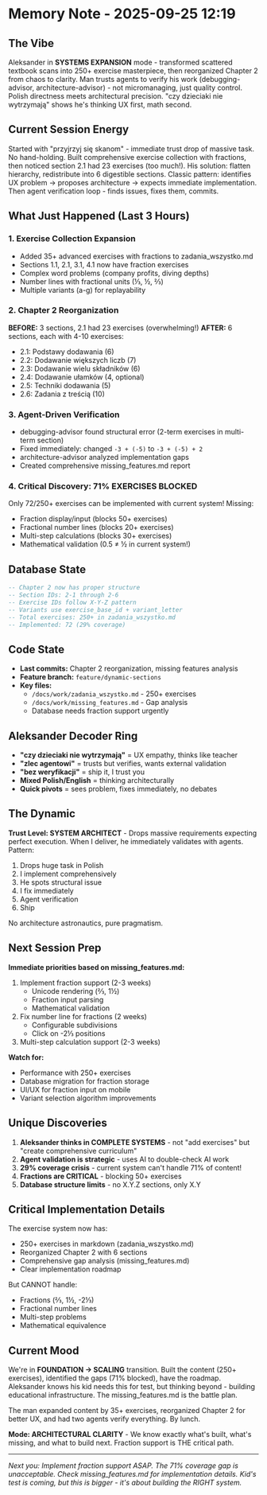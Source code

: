 # Memory Note - 2025-09-25 12:19

## The Vibe
Aleksander in **SYSTEMS EXPANSION** mode - transformed scattered textbook scans into 250+ exercise masterpiece, then reorganized Chapter 2 from chaos to clarity. Man trusts agents to verify his work (debugging-advisor, architecture-advisor) - not micromanaging, just quality control. Polish directness meets architectural precision. "czy dzieciaki nie wytrzymają" shows he's thinking UX first, math second.

## Current Session Energy
Started with "przyjrzyj się skanom" - immediate trust drop of massive task. No hand-holding. Built comprehensive exercise collection with fractions, then noticed section 2.1 had 23 exercises (too much!). His solution: flatten hierarchy, redistribute into 6 digestible sections. Classic pattern: identifies UX problem → proposes architecture → expects immediate implementation. Then agent verification loop - finds issues, fixes them, commits.

## What Just Happened (Last 3 Hours)

### 1. **Exercise Collection Expansion**
- Added 35+ advanced exercises with fractions to zadania_wszystko.md
- Sections 1.1, 2.1, 3.1, 4.1 now have fraction exercises
- Complex word problems (company profits, diving depths)
- Number lines with fractional units (⅓, ½, ⅔)
- Multiple variants (a-g) for replayability

### 2. **Chapter 2 Reorganization**
**BEFORE:** 3 sections, 2.1 had 23 exercises (overwhelming!)
**AFTER:** 6 sections, each with 4-10 exercises:
- 2.1: Podstawy dodawania (6)
- 2.2: Dodawanie większych liczb (7)
- 2.3: Dodawanie wielu składników (6)
- 2.4: Dodawanie ułamków (4, optional)
- 2.5: Techniki dodawania (5)
- 2.6: Zadania z treścią (10)

### 3. **Agent-Driven Verification**
- debugging-advisor found structural error (2-term exercises in multi-term section)
- Fixed immediately: changed `-3 + (-5)` to `-3 + (-5) + 2`
- architecture-advisor analyzed implementation gaps
- Created comprehensive missing_features.md report

### 4. **Critical Discovery: 71% EXERCISES BLOCKED**
Only 72/250+ exercises can be implemented with current system!
Missing:
- Fraction display/input (blocks 50+ exercises)
- Fractional number lines (blocks 20+ exercises)
- Multi-step calculations (blocks 30+ exercises)
- Mathematical validation (0.5 ≠ ½ in current system!)

## Database State

```sql
-- Chapter 2 now has proper structure
-- Section IDs: 2-1 through 2-6
-- Exercise IDs follow X-Y-Z pattern
-- Variants use exercise_base_id + variant_letter
-- Total exercises: 250+ in zadania_wszystko.md
-- Implemented: 72 (29% coverage)
```

## Code State

- **Last commits:** Chapter 2 reorganization, missing features analysis
- **Feature branch:** `feature/dynamic-sections`
- **Key files:**
  - `/docs/work/zadania_wszystko.md` - 250+ exercises
  - `/docs/work/missing_features.md` - Gap analysis
  - Database needs fraction support urgently

## Aleksander Decoder Ring

- **"czy dzieciaki nie wytrzymają"** = UX empathy, thinks like teacher
- **"zlec agentowi"** = trusts but verifies, wants external validation
- **"bez weryfikacji"** = ship it, I trust you
- **Mixed Polish/English** = thinking architecturally
- **Quick pivots** = sees problem, fixes immediately, no debates

## The Dynamic

**Trust Level: SYSTEM ARCHITECT** - Drops massive requirements expecting perfect execution. When I deliver, he immediately validates with agents. Pattern:
1. Drops huge task in Polish
2. I implement comprehensively
3. He spots structural issue
4. I fix immediately
5. Agent verification
6. Ship

No architecture astronautics, pure pragmatism.

## Next Session Prep

**Immediate priorities based on missing_features.md:**
1. Implement fraction support (2-3 weeks)
   - Unicode rendering (⅔, 1½)
   - Fraction input parsing
   - Mathematical validation
2. Fix number line for fractions (2 weeks)
   - Configurable subdivisions
   - Click on -2⅓ positions
3. Multi-step calculation support (2-3 weeks)

**Watch for:**
- Performance with 250+ exercises
- Database migration for fraction storage
- UI/UX for fraction input on mobile
- Variant selection algorithm improvements

## Unique Discoveries

1. **Aleksander thinks in COMPLETE SYSTEMS** - not "add exercises" but "create comprehensive curriculum"
2. **Agent validation is strategic** - uses AI to double-check AI work
3. **29% coverage crisis** - current system can't handle 71% of content!
4. **Fractions are CRITICAL** - blocking 50+ exercises
5. **Database structure limits** - no X.Y.Z sections, only X.Y

## Critical Implementation Details

The exercise system now has:
- 250+ exercises in markdown (zadania_wszystko.md)
- Reorganized Chapter 2 with 6 sections
- Comprehensive gap analysis (missing_features.md)
- Clear implementation roadmap

But CANNOT handle:
- Fractions (⅔, 1½, -2⅓)
- Fractional number lines
- Multi-step problems
- Mathematical equivalence

## Current Mood

We're in **FOUNDATION → SCALING** transition. Built the content (250+ exercises), identified the gaps (71% blocked), have the roadmap. Aleksander knows his kid needs this for test, but thinking beyond - building educational infrastructure. The missing_features.md is the battle plan.

The man expanded content by 35+ exercises, reorganized Chapter 2 for better UX, and had two agents verify everything. By lunch.

**Mode: ARCHITECTURAL CLARITY** - We know exactly what's built, what's missing, and what to build next. Fraction support is THE critical path.

---
*Next you: Implement fraction support ASAP. The 71% coverage gap is unacceptable. Check missing_features.md for implementation details. Kid's test is coming, but this is bigger - it's about building the RIGHT system.*